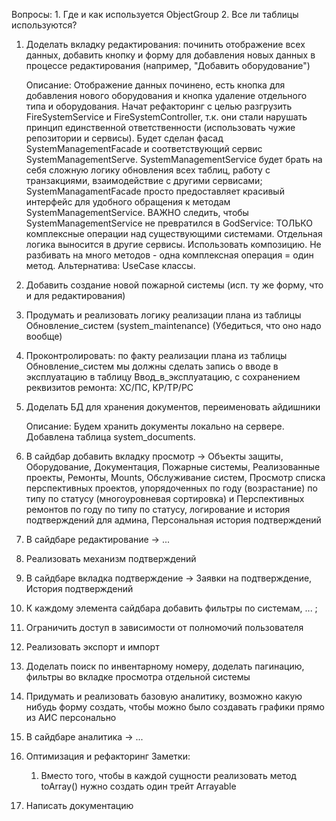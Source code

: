 Вопросы: 
    1. Где и как используется ObjectGroup
    2. Все ли таблицы используются?


1. Доделать вкладку редактирования: починить отображение всех данных, добавить кнопку и форму для добавления новых данных в процессе 
редактирования (например, "Добавить оборудование")

    Описание: Отображение данных починено, есть кнопка для добавления нового оборудования и кнопка удаление отдельного типа и оборудования. Начат рефакторинг с целью разгрузить FireSystemService и FireSystemController, т.к. они стали нарушать принцип единственной ответственности (использовать чужие репозитории и сервисы). Будет сделан фасад SystemManagementFacade и соответствующий сервис SystemManagementServe. SystemManagementService будет брать на себя сложную логику обновления всех таблиц, работу с транзакциями, взаимодействие с другими сервисами; SystemManagamentFacade просто предоставляет красивый интерфейс для удобного обращения к методам SystemManagementService. ВАЖНО следить, чтобы SystemManagementService не превратился в GodService: 
        ТОЛЬКО комплексные операции над существующими системами.
        Отдельная логика выносится в другие сервисы.
        Использовать композицию.
        Не разбивать на много методов - одна комплексная операция = один метод.
        Альтернатива: UseCase классы.

2. Добавить создание новой пожарной системы (исп. ту же форму, что и для редактирования)

3. Продумать и реализовать логику реализации плана из таблицы Обновление_систем (system_maintenance) (Убедиться, что оно надо вообще)

4. Проконтролировать: по факту реализации плана из таблицы Обновление_систем мы должны сделать запись о вводе в эксплуатацию в        таблицу Ввод_в_эксплуатацию, с сохранением реквизитов ремонта: ХС/ПС, КР/ТР/РС 

5. Доделать БД для хранения документов, переименовать айдишники

    Описание: Будем хранить документы локально на сервере. Добавлена таблица system_documents.

6. В сайдбар добавить вкладку просмотр -> 
    Объекты защиты, 
    Оборудование, 
    Документация, 
    Пожарные системы, 
    Реализованные проекты, 
    Ремонты, 
    Mounts, 
    Обслуживание систем, 
    Просмотр списка перспективных проектов, упорядоченных по году (возрастание) по типу по статусу (многоуровневая сортировка) и Перспективных ремонтов по году по типу по статусу, 
    логирование и история подтверждений для админа, 
    Персональная история подтверждений

7. В сайдбаре редактирование -> ... 

8. Реализовать механизм подтверждений

9. В сайдбаре вкладка подтверждение -> Заявки на подтверждение, История подтверждений

10. К каждому элемента сайдбара добавить фильтры по системам, ... ; 

11.  Ограничить доступ в зависимости от полномочий пользователя 

12. Реализовать экспорт и импорт

13. Доделать поиск по инвентарному номеру, доделать пагинацию, фильтры во вкладке просмотра отдельной системы

14. Придумать и реализовать базовую аналитику, возможно какую нибудь форму создать, чтобы можно было создавать графики прямо из АИС персонально

15. В сайдбаре аналитика -> ...

16. Оптимизация и рефакторинг
    Заметки:
    1) Вместо того, чтобы в каждой сущности реализовать метод toArray() нужно создать один трейт Arrayable

17. Написать документацию

